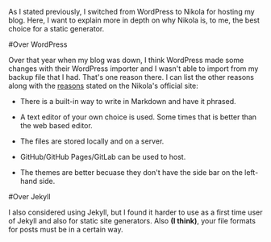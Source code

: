 <!--
.. title: Why Nikola
.. slug: why-nikola
.. date: 2018-01-15 14:51:13 UTC-05:00
.. tags: Nikola
.. category: 
.. link: 
.. description: 
.. type: text
-->

As I stated previously, I switched from WordPress to Nikola for hosting my blog. Here, I want to explain more in depth on why Nikola is, to me, the best choice for a static generator.

#Over WordPress

Over that year when my blog was down, I think WordPress made some changes with their WordPress importer and I wasn't able to import from my backup file that I had. That's one reason there. I can list the other reasons along with the [reasons](https://getnikola.com/features/index.html) stated on the Nikola's official site:

- There is a built-in way to write in Markdown and have it phrased.

- A text editor of your own choice is used. Some times that is better than the web based editor.

- The files are stored locally and on a server.

- GitHub/GitHub Pages/GitLab can be used to host.

- The themes are better becuase they don't have the side bar on the left-hand side.

#Over Jekyll

I also considered using Jekyll, but I found it harder to use as a first time user of Jekyll and also for static site generators. Also **(I think)**, your file formats for posts must be in a certain way.